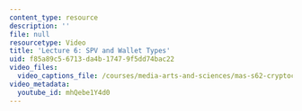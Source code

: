 ```yaml
---
content_type: resource
description: ''
file: null
resourcetype: Video
title: 'Lecture 6: SPV and Wallet Types'
uid: f85a89c5-6713-da4b-1747-9f5dd74bac22
video_files:
  video_captions_file: /courses/media-arts-and-sciences/mas-s62-cryptocurrency-engineering-and-design-spring-2018/lecture-videos/lec6-spv-and-wallet-types/mhQebe1Y4d0.vtt
video_metadata:
  youtube_id: mhQebe1Y4d0
---
```

